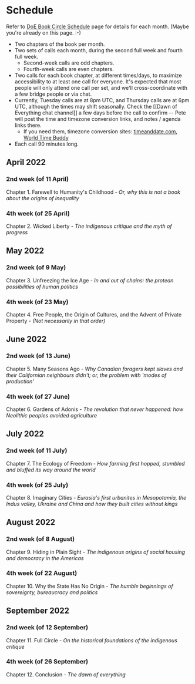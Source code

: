 # Schedule

Refer to [DoE Book Circle Schedule](https://doe.bookcircle.academy/schedule) page for details for each month. (Maybe you're already on this page. :-)

- Two chapters of the book per month.
- Two sets of calls each month, during the second full week and fourth full week.
	- Second-week calls are odd chapters.
	- Fourth-week calls are even chapters.
- Two calls for each book chapter, at different times/days, to maximize accessibility to at least one call for everyone. It's expected that most people will only attend one call per set, and we'll cross-coordinate with a few bridge people or via chat.
- Currently, Tuesday calls are at 8pm UTC, and Thursday calls are at 6pm UTC, although the times may shift seasonally. Check the [[Dawn of Everything chat channel]] a few days before the call to confirm -- Pete will post the time and timezone conversion links, and notes / agenda links there.
	- If you need them, timezone conversion sites: [timeanddate.com](https://www.timeanddate.com/), [World Time Buddy](https://www.worldtimebuddy.com/)
- Each call 90 minutes long.

## April 2022

### 2nd week (of 11 April)

Chapter 1. Farewell to Humanity's Childhood - _Or, why this is not a book about the origins of inequality_

### 4th week (of 25 April)

Chapter 2. Wicked Liberty - _The indigenous critique and the myth of progress_

## May 2022

### 2nd week (of 9 May)

Chapter 3. Unfreezing the Ice Age - _In and out of chains: the protean possibilities of human politics_

### 4th week (of 23 May)

Chapter 4. Free People, the Origin of Cultures, and the Advent of Private Property - _(Not necessarily in that order)_

## June 2022

### 2nd week (of 13 June)

Chapter 5. Many Seasons Ago - _Why Canadian foragers kept slaves and their Californian neighbours didn't; or, the problem with 'modes of production'_

### 4th week (of 27 June)

Chapter 6. Gardens of Adonis - _The revolution that never happened: how Neolithic peoples avoided agriculture_

## July 2022

### 2nd week (of 11 July)

Chapter 7. The Ecology of Freedom - _How farming first hopped, stumbled and bluffed its way around the world_

### 4th week (of 25 July)

Chapter 8. Imaginary Cities - _Eurasia's first urbanites in Mesopotamia, the Indus valley, Ukraine and China and how they built cities without kings_

## August 2022

### 2nd week (of 8 August)

Chapter 9. Hiding in Plain Sight - _The indigenous origins of social housing and democracy in the Americas_

### 4th week (of 22 August)

Chapter 10. Why the State Has No Origin - _The humble beginnings of sovereignty, bureaucracy and politics_

## September 2022

### 2nd week (of 12 September)

Chapter 11. Full Circle - _On the historical foundations of the indigenous critique_

### 4th week (of 26 September)

Chapter 12. Conclusion - _The dawn of everything_
